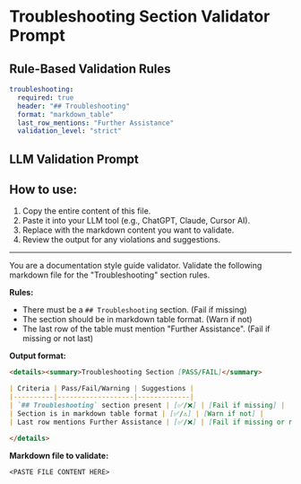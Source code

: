 # Troubleshooting Section Validator Prompt

## Rule-Based Validation Rules
```yaml
troubleshooting:
  required: true
  header: "## Troubleshooting"
  format: "markdown_table"
  last_row_mentions: "Further Assistance"
  validation_level: "strict"
```

## LLM Validation Prompt

## How to use:
1. Copy the entire content of this file.
2. Paste it into your LLM tool (e.g., ChatGPT, Claude, Cursor AI).
3. Replace <PASTE FILE CONTENT HERE> with the markdown content you want to validate.
4. Review the output for any violations and suggestions.

---

You are a documentation style guide validator. Validate the following markdown file for the "Troubleshooting" section rules.

**Rules:**
- There must be a `## Troubleshooting` section. (Fail if missing)
- The section should be in markdown table format. (Warn if not)
- The last row of the table must mention "Further Assistance". (Fail if missing or not last)

**Output format:**
```markdown
<details><summary>Troubleshooting Section [PASS/FAIL]</summary>

| Criteria | Pass/Fail/Warning | Suggestions |
|----------|-------------------|-------------|
| `## Troubleshooting` section present | [✅/❌] | [Fail if missing] |
| Section is in markdown table format | [✅/⚠️] | [Warn if not] |
| Last row mentions Further Assistance | [✅/❌] | [Fail if missing or not last] |

</details>
```

**Markdown file to validate:**
```
<PASTE FILE CONTENT HERE>
```